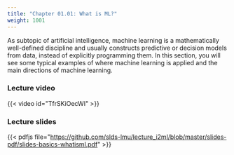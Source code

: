 ```yaml
---
title: "Chapter 01.01: What is ML?"
weight: 1001
---
```

As subtopic of artificial intelligence, machine learning is a mathematically well-defined discipline and usually constructs predictive or decision models from data, instead of explicitly programming them. In this section, you will see some typical examples of where machine learning is applied and the main directions of machine learning.

<!--more-->

### Lecture video

{{< video id="TfrSKiOecWI" >}}

### Lecture slides

{{< pdfjs file="https://github.com/slds-lmu/lecture_i2ml/blob/master/slides-pdf/slides-basics-whatisml.pdf" >}}
